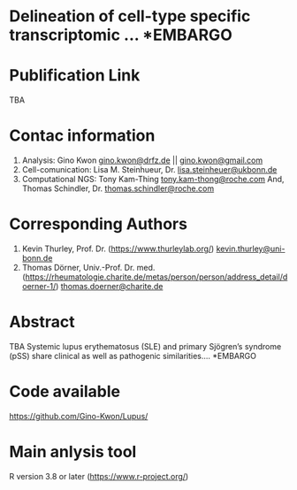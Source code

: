 # Delineation of cell-type specific transcriptomic ... *EMBARGO

# Publification Link
TBA

# Contac information
1. Analysis: Gino Kwon
  gino.kwon@drfz.de || gino.kwon@gmail.com
2. Cell-comunication: Lisa M. Steinhueur, Dr.
  lisa.steinheuer@ukbonn.de
3. Computational NGS: Tony Kam-Thing
  tony.kam-thong@roche.com 
And, Thomas Schindler, Dr. 
  thomas.schindler@roche.com

# Corresponding Authors
1. Kevin Thurley, Prof. Dr. (https://www.thurleylab.org/)
  kevin.thurley@uni-bonn.de
2. Thomas Dörner, Univ.-Prof. Dr. med. (https://rheumatologie.charite.de/metas/person/person/address_detail/doerner-1/)
  thomas.doerner@charite.de 

# Abstract
TBA
Systemic lupus erythematosus (SLE) and primary Sjögren’s syndrome (pSS) share clinical as well as pathogenic similarities.... *EMBARGO

# Code available
https://github.com/Gino-Kwon/Lupus/

# Main anlysis tool
R version 3.8 or later (https://www.r-project.org/)

